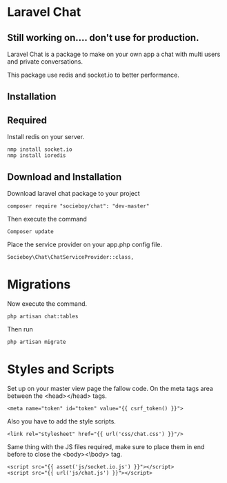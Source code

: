 # Laravel Chat

## Still working on.... don't use for production.



Laravel Chat is a package to make on your own app a chat with multi users and private conversations.

This package use redis and socket.io to better performance.


## Installation

## Required

Install redis on your server.

```
nmp install socket.io
nmp install ioredis
```

## Download and Installation
Download laravel chat package to your project
```
composer require "socieboy/chat": "dev-master"
```
Then execute the command
```
Composer update
```
Place the service provider on your  app.php config file.
```
Socieboy\Chat\ChatServiceProvider::class,
```

# Migrations
Now execute the command.
```
php artisan chat:tables
```
Then run
```
php artisan migrate
```

# Styles and Scripts
Set up on your master view page the fallow code.
On the meta tags area between the \<head>\</head> tags.

```
<meta name="token" id="token" value="{{ csrf_token() }}">
```
Also you have to add the style scripts.
```
<link rel="stylesheet" href="{{ url('css/chat.css') }}"/>
```
Same thing with the JS files required, make sure to place them in end before to close the \<body>\<\body> tag.
```
<script src="{{ asset('js/socket.io.js') }}"></script>
<script src="{{ url('js/chat.js') }}"></script>
```



